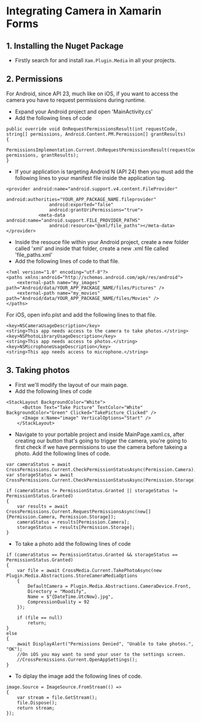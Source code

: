 # Integrating Camera in Xamarin Forms

## 1. Installing the Nuget Package

* Firstly search for and install ```Xam.Plugin.Media``` in all your projects.

## 2. Permissions

For Android, since API 23, much like on iOS, if you want to access the camera you have to request permissions during runtime.

* Expand your Android project and open 'MainActivity.cs'
* Add the following lines of code

```
public override void OnRequestPermissionsResult(int requestCode, string[] permissions, Android.Content.PM.Permission[] grantResults)
{
	PermissionsImplementation.Current.OnRequestPermissionsResult(requestCode, permissions, grantResults);
}
```

* If your application is targeting Android N (API 24) then you must add the following lines to your manifest file inside the application tag.

```
<provider android:name="android.support.v4.content.FileProvider" 
                android:authorities="YOUR_APP_PACKAGE_NAME.fileprovider" 
                android:exported="false" 
                android:grantUriPermissions="true">
            <meta-data android:name="android.support.FILE_PROVIDER_PATHS" 
                android:resource="@xml/file_paths"></meta-data>
</provider>
```

* Inside the resouce file within your Android project, create a new folder called 'xml' and inside that folder, create a new .xml file called 'file_paths.xml'
* Add the following lines of code to that file.

```
<?xml version="1.0" encoding="utf-8"?>
<paths xmlns:android="http://schemas.android.com/apk/res/android">
    <external-path name="my_images" path="Android/data/YOUR_APP_PACKAGE_NAME/files/Pictures" />
    <external-path name="my_movies" path="Android/data/YOUR_APP_PACKAGE_NAME/files/Movies" />
</paths>
```

For iOS, open info.plst and add the following lines to that file.

```
<key>NSCameraUsageDescription</key>
<string>This app needs access to the camera to take photos.</string>
<key>NSPhotoLibraryUsageDescription</key>
<string>This app needs access to photos.</string>
<key>NSMicrophoneUsageDescription</key>
<string>This app needs access to microphone.</string>
```

## 3. Taking photos

* First we'll modify the layout of our main page.
* Add the following lines of code

```
<StackLayout BackgroundColor="White">
      <Button Text="Take Picture" TextColor="White" BackgroundColor="Green" Clicked="TakePicture_Clicked" />
      <Image x:Name="image" VerticalOptions="Start" />
    </StackLayout>
```

* Navigate to your portable project and inside MainPage.xaml.cs, after creating our button that's going to trigger the camera, you're going to first check if we have permissions to use the camera before takeing a photo. Add the following lines of code.

```
var cameraStatus = await CrossPermissions.Current.CheckPermissionStatusAsync(Permission.Camera);
var storageStatus = await CrossPermissions.Current.CheckPermissionStatusAsync(Permission.Storage);

if (cameraStatus != PermissionStatus.Granted || storageStatus != PermissionStatus.Granted)
{
    var results = await CrossPermissions.Current.RequestPermissionsAsync(new[] {Permission.Camera, Permission.Storage});
    cameraStatus = results[Permission.Camera];
    storageStatus = results[Permission.Storage];
}
```

* To take a photo add the following lines of code

```
if (cameraStatus == PermissionStatus.Granted && storageStatus == PermissionStatus.Granted)
{
	var file = await CrossMedia.Current.TakePhotoAsync(new Plugin.Media.Abstractions.StoreCameraMediaOptions
	{
		DefaultCamera = Plugin.Media.Abstractions.CameraDevice.Front,
		Directory = "Moodify",
		Name = $"{DateTime.UtcNow}.jpg",
		CompressionQuality = 92
	});

	if (file == null)
		return;
}
else
{
	await DisplayAlert("Permissions Denied", "Unable to take photos.", "OK");
	//On iOS you may want to send your user to the settings screen.
	//CrossPermissions.Current.OpenAppSettings();
}
```

* To diplay the image add the following lines of code.

```
image.Source = ImageSource.FromStream(() =>
{
	var stream = file.GetStream();
	file.Dispose();
	return stream;
});
```